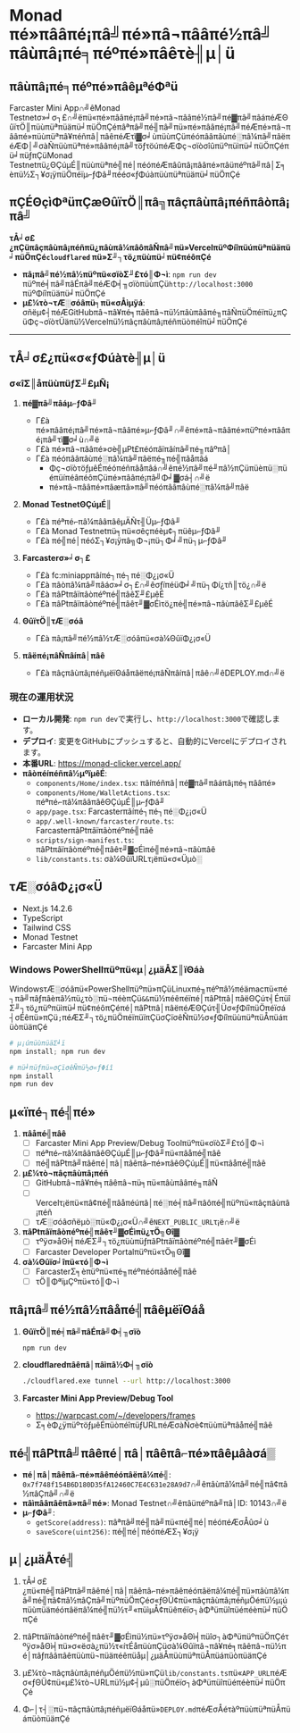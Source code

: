 # Monad πé»πââπé¡πâ╝πé»πâ¬πââπé½πâ╝ πâùπâ¡πé╕πéºπé»πâêτè╢µ│ü

## πâùπâ¡πé╕πéºπé»πâêµªéΦªü

Farcaster Mini App∩╝êMonad Testnetσ»╛σ┐£∩╝ëπü«πé»πââπé¡πâ╝πé»πâ¬πââπé½πâ╝πé▓πâ╝πâáπéÆΘûïτÖ║πüùπüªπüäπü╛πüÖπÇéπâªπâ╝πé╢πâ╝πü»πé»πââπé¡πâ╝πéÆπé»πâ¬πââπé»πüùπüªπâ¥πéñπâ│πâêπéÆτì▓σ╛ùπüùπÇüπéóπââπâùπé░πâ¼πâ╝πâëπéÆΦ│╝σàÑπüùπüªπé»πââπé¡πâ╝τöƒτöúπéÆΦç¬σïòσîûπüºπüìπü╛πüÖπÇéπü╛πüƒπÇüMonad Testnetπü¿ΘÇúµÉ║πüùπüªπé╣πé│πéóπéÆπâûπâ¡πââπé»πâüπéºπâ╝πâ│Σ╕èπü½Σ┐¥σ¡ÿπüÖπéïµ⌐ƒΦâ╜πééσ«ƒΦúàπüùπüªπüäπü╛πüÖπÇé

## **πÇÉΘçìΦªüπÇæΘûïτÖ║πâ╗πâçπâùπâ¡πéñπâòπâ¡πâ╝**

**τÅ╛σ£¿πÇüπâçπâùπâ¡πéñπü¿πâùπâ¼πâôπâÑπâ╝πü»VercelπüºΦíîπüúπüªπüäπü╛πüÖπÇé`cloudflared` πü»Σ╜┐τö¿πüùπü╛πü¢πéôπÇé**

-   **πâ¡πâ╝πé½πâ½πüºπü«σïòΣ╜£τó║Φ¬ì**: `npm run dev` πüºπé╡πâ╝πâÉπâ╝πéÆΦ╡╖σïòπüùπÇü`http://localhost:3000` πüºΦíîπüäπü╛πüÖπÇé
-   **µ£¼τò¬τÆ░σóâπü╕πü«σÅìµÿá**: σñëµ¢┤πéÆGitHubπâ¬πâ¥πé╕πâêπâ¬πü½πâùπââπé╖πâÑπüÖπéïπü¿πÇüΦç¬σïòτÜäπü½Vercelπü½πâçπâùπâ¡πéñπüòπéîπü╛πüÖπÇé

---

## τÅ╛σ£¿πü«σ«ƒΦúàτè╢µ│ü

### σ«îΣ║åπüùπüƒΣ╜£µÑ¡

1. **πé▓πâ╝πâáµ⌐ƒΦâ╜**
   - Γ£à πé»πââπé¡πâ╝πé»πâ¬πââπé»µ⌐ƒΦâ╜∩╝êπé»πâ¬πââπé»πüºπé»πââπé¡πâ╝τì▓σ╛ù∩╝ë
   - Γ£à πé»πâ¬πââπé»σè╣µ₧£πéóπâïπâíπâ╝πé╖πâºπâ│
   - Γ£à πéóπââπâùπé░πâ¼πâ╝πâëπé╖πé╣πâåπâá
     - Φç¬σïòτöƒµêÉπéóπéñπâåπâá∩╝êπé½πâ╝πé╜πâ½πÇüπüèπü░πüéπüíπéâπéôπÇüπé»πââπé¡πâ╝Φ╛▓σá┤∩╝ë
     - πé»πâ¬πââπé»πâæπâ»πâ╝πéóπââπâùπé░πâ¼πâ╝πâë

2. **Monad TestnetΘÇúµÉ║**
   - Γ£à πéªπé⌐πâ¼πââπâêµÄÑτ╢Üµ⌐ƒΦâ╜
   - Γ£à Monad Testnetπü╕πü«σêçπéèµ¢┐πüêµ⌐ƒΦâ╜
   - Γ£à πé╣πé│πéóΣ┐¥σ¡ÿπâ╗Φ¬¡πü┐Φ╛╝πü┐µ⌐ƒΦâ╜

3. **Farcasterσ»╛σ┐£**
   - Γ£à fc:miniappπâíπé┐πé┐πé░Φ¿¡σ«Ü
   - Γ£à πâòπâ¼πâ╝πâáσ»╛σ┐£∩╝êσƒïπéüΦ╛╝πü┐Φí¿τñ║τö¿∩╝ë
   - Γ£à πâ₧πâïπâòπéºπé╣πâêΣ╜£µêÉ
   - Γ£à πâ₧πâïπâòπéºπé╣πâêτ╜▓σÉìτö¿πé╣πé»πâ¬πâùπâêΣ╜£µêÉ

4. **ΘûïτÖ║τÆ░σóâ**
   
   - Γ£à πâ¡πâ╝πé½πâ½τÆ░σóâπü«σà¼ΘûïΦ¿¡σ«Ü

5. **πâëπé¡πâÑπâíπâ│πâê**
   - Γ£à πâçπâùπâ¡πéñµëïΘáåπâëπé¡πâÑπâíπâ│πâê∩╝êDEPLOY.md∩╝ë

### 現在の運用状況

- **ローカル開発**: `npm run dev`で実行し、`http://localhost:3000`で確認します。
- **デプロイ**: 変更をGitHubにプッシュすると、自動的にVercelにデプロイされます。
- **本番URL**: https://monad-clicker.vercel.app/
- **πâòπéíπéñπâ½µºïµêÉ**:
  - `components/Home/index.tsx`: πâíπéñπâ│πé▓πâ╝πâáπâ¡πé╕πââπé»
  - `components/Home/WalletActions.tsx`: πéªπé⌐πâ¼πââπâêΘÇúµÉ║µ⌐ƒΦâ╜
  - `app/page.tsx`: Farcasterπâíπé┐πé┐πé░Φ¿¡σ«Ü
  - `app/.well-known/farcaster/route.ts`: Farcasterπâ₧πâïπâòπéºπé╣πâê
  - `scripts/sign-manifest.ts`: πâ₧πâïπâòπéºπé╣πâêτ╜▓σÉìπé╣πé»πâ¬πâùπâê
  - `lib/constants.ts`: σà¼ΘûïURLτ¡ëπü«σ«Üµò░

## τÆ░σóâΦ¿¡σ«Ü

- Next.js 14.2.6
- TypeScript
- Tailwind CSS
- Monad Testnet
- Farcaster Mini App

### Windows PowerShellπüºπü«µ│¿µäÅΣ║ïΘáà

WindowsτÆ░σóâπü«PowerShellπüºπü»πÇüLinuxπé╖πéºπâ½πéämacπü«πé┐πâ╝πâƒπâèπâ½πü¿τò░πü¬πéèπÇü`&&`πü½πéêπéïπé│πâ₧πâ│πâëΘÇúτ╡ÉπüîΣ╜┐τö¿πüºπüìπü╛πü¢πéôπÇéπé│πâ₧πâ│πâëπéÆΘÇúτ╢Üσ«ƒΦíîπüÖπéïσá┤σÉêπü»πÇü`;`πéÆΣ╜┐τö¿πüÖπéïπüïπÇüσÇïσêÑπü½σ«ƒΦíîπüùπüªπüÅπüáπüòπüäπÇé

```powershell
# µ¡úπüùπüäΣ╛ï
npm install; npm run dev

# πü╛πüƒπü»σÇïσêÑπü½σ«ƒΦíî
npm install
npm run dev
```

## µ«ïπé┐πé╣πé»

1. **πâåπé╣πâê**
   - [ ] Farcaster Mini App Preview/Debug Toolπüºπü«σïòΣ╜£τó║Φ¬ì
   - [ ] πéªπé⌐πâ¼πââπâêΘÇúµÉ║µ⌐ƒΦâ╜πü«πâåπé╣πâê
   - [ ] πé╣πâ₧πâ╝πâêπé│πâ│πâêπâ⌐πé»πâêΘÇúµÉ║πü«πâåπé╣πâê

2. **µ£¼τò¬πâçπâùπâ¡πéñ**
   - [ ] GitHubπâ¬πâ¥πé╕πâêπâ¬πü╕πü«πâùπââπé╖πâÑ
   - [ ] Vercelτ¡ëπü«πâ¢πé╣πâåπéúπâ│πé░πé╡πâ╝πâôπé╣πüºπü«πâçπâùπâ¡πéñ
   - [ ] τÆ░σóâσñëµò░πü«Φ¿¡σ«Ü∩╝ê`NEXT_PUBLIC_URL`τ¡ë∩╝ë

3. **πâ₧πâïπâòπéºπé╣πâêτ╜▓σÉìπü¿τÖ╗Θî▓**
   - [ ] τºÿσ»åΘì╡πéÆΣ╜┐τö¿πüùπüƒπâ₧πâïπâòπéºπé╣πâêτ╜▓σÉì
   - [ ] Farcaster Developer Portalπüºπü«τÖ╗Θî▓

4. **σà¼Θûïσ╛îπü«τó║Φ¬ì**
   - [ ] FarcasterΣ╕èπüºπü«πé╖πéºπéóπâåπé╣πâê
   - [ ] τÖ║ΦªïµÇºπü«τó║Φ¬ì

## πâ¡πâ╝πé½πâ½πâåπé╣πâêµëïΘáå

1. **ΘûïτÖ║πé╡πâ╝πâÉπâ╝Φ╡╖σïò**
   ```bash
   npm run dev
   ```

2. **cloudflaredπâêπâ│πâìπâ½Φ╡╖σïò**
   ```bash
   ./cloudflared.exe tunnel --url http://localhost:3000
   ```

3. **Farcaster Mini App Preview/Debug Tool**
   - https://warpcast.com/~/developers/frames
   - Σ╕èΦ¿ÿπüºτöƒµêÉπüòπéîπüƒURLπéÆσàÑσè¢πüùπüªπâåπé╣πâê

## πé╣πâ₧πâ╝πâêπé│πâ│πâêπâ⌐πé»πâêµâàσá▒

- **πé│πâ│πâêπâ⌐πé»πâêπéóπâëπâ¼πé╣**: `0x7f748f154B6D180D35fA12460C7E4C631e28A9d7`∩╝êπâùπâ¼πâ╝πé╣πâ¢πâ½πâÇπâ╝∩╝ë
- **πâìπââπâêπâ»πâ╝πé»**: Monad Testnet∩╝êπâüπéºπâ╝πâ│ID: 10143∩╝ë
- **µ⌐ƒΦâ╜**:
  - `getScore(address)`: πâªπâ╝πé╢πâ╝πü«πé╣πé│πéóπéÆσÅûσ╛ù
  - `saveScore(uint256)`: πé╣πé│πéóπéÆΣ┐¥σ¡ÿ

## µ│¿µäÅτé╣

1. τÅ╛σ£¿πü«πé╣πâ₧πâ╝πâêπé│πâ│πâêπâ⌐πé»πâêπéóπâëπâ¼πé╣πü»πâùπâ¼πâ╝πé╣πâ¢πâ½πâÇπâ╝πüºπüÖπÇéσ«ƒΘÜ¢πü«πâçπâùπâ¡πéñµÖéπü½µ¡úπüùπüäπéóπâëπâ¼πé╣πü½τ╜«πüìµÅ¢πüêπéïσ┐àΦªüπüîπüéπéèπü╛πüÖπÇé

2. πâ₧πâïπâòπéºπé╣πâêτ╜▓σÉìπü½πü»τºÿσ»åΘì╡πüîσ┐àΦªüπüºπüÖπÇéτºÿσ»åΘì╡πü»σ«ëσà¿πü½τ«íτÉåπüùπÇüσà¼Θûïπâ¬πâ¥πé╕πâêπâ¬πü½πé│πâƒπââπâêπüùπü¬πüäπéêπüåµ│¿µäÅπüùπüªπüÅπüáπüòπüäπÇé

3. µ£¼τò¬πâçπâùπâ¡πéñµÖéπü½πü»πÇü`lib/constants.ts`πü«`APP_URL`πéÆσ«ƒΘÜ¢πü«µ£¼τò¬URLπü½µ¢┤µû░πüÖπéïσ┐àΦªüπüîπüéπéèπü╛πüÖπÇé

4. Φ⌐│τ┤░πü¬πâçπâùπâ¡πéñµëïΘáåπü»`DEPLOY.md`πéÆσÅéτàºπüùπüªπüÅπüáπüòπüäπÇé
